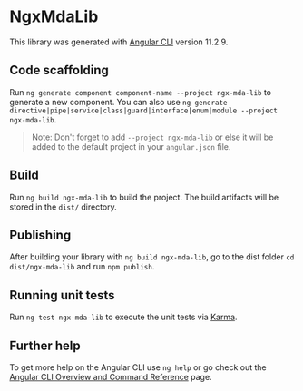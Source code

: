 # NgxMdaLib

This library was generated with [Angular CLI](https://github.com/angular/angular-cli) version 11.2.9.

## Code scaffolding

Run `ng generate component component-name --project ngx-mda-lib` to generate a new component. You can also use `ng generate directive|pipe|service|class|guard|interface|enum|module --project ngx-mda-lib`.
> Note: Don't forget to add `--project ngx-mda-lib` or else it will be added to the default project in your `angular.json` file. 

## Build

Run `ng build ngx-mda-lib` to build the project. The build artifacts will be stored in the `dist/` directory.

## Publishing

After building your library with `ng build ngx-mda-lib`, go to the dist folder `cd dist/ngx-mda-lib` and run `npm publish`.

## Running unit tests

Run `ng test ngx-mda-lib` to execute the unit tests via [Karma](https://karma-runner.github.io).

## Further help

To get more help on the Angular CLI use `ng help` or go check out the [Angular CLI Overview and Command Reference](https://angular.io/cli) page.
